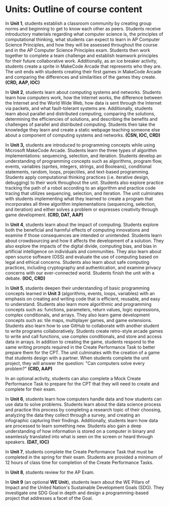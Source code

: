 # Units: Outline of course content

In **Unit 1**, students establish a classroom community by creating group norms and beginning to get to know each other as peers. Students receive introductory materials regarding what computer science is, the principles of computational thinking, what students can expect to learn in AP Computer Science Principles, and how they will be assessed throughout the course and in the AP Computer Science Principles exam. Students then work together to complete a team challenge and establish teamwork principles for their future collaborative work. Additionally, as an ice breaker activity, students create a sprite in MakeCode Arcade that represents who they are. The unit ends with students creating their first games in MakeCode Arcade and comparing the differences and similarities of the games they create. **(CRD, AAP, IOC)**

In **Unit 2**, students learn about computing systems and networks. Students learn how computers work, how the Internet works, the difference between the Internet and the World Wide Web, how data is sent through the Internet via packets, and what fault-tolerant systems are. Additionally, students learn about parallel and distributed computing, comparing the solutions, determining the efficiencies of solutions, and describing the benefits and challenges of parallel and distributed computing. Students then take the knowledge they learn and create a static webpage teaching someone else about a component of computing systems and networks. **(CSN, IOC, CRD)**

In **Unit 3,** students are introduced to programming concepts while using Microsoft MakeCode Arcade. Students learn the three types of algorithm implementations: sequencing, selection, and iteration. Students develop an understanding of programming concepts such as algorithms, program flow, events, variables (sprites, integers, strings, and Booleans), conditional statements, random, loops, projectiles, and text-based programming. Students apply computational thinking practices (i.e. iterative design, debugging) to their work throughout the unit. Students also explore practice tracking the path of a robot according to an algorithm and practice code tracing that utilizes sequencing, selection, and iteration. The unit culminates with students implementing what they learned to create a program that incorporates all three algorithm implementations (sequencing, selection, and iteration) and either solves a problem or expresses creativity through game development. **(CRD, DAT, AAP)**

In **Unit 4**, students learn about the impact of computing. Students explore both the beneficial and harmful effects of computing innovations and examine if those consequences are intended or unintended. Students learn about crowdsourcing and how it affects the development of a solution. They also explore the impacts of the digital divide, computing bias, and bias in artificial intelligence on individuals and communities. They also learn about open source software (OSS) and evaluate the use of computing based on legal and ethical concerns. Students also learn about safe computing practices, including cryptography and authentication, and examine privacy concerns with our ever-connected world. Students finish the unit with a debate. **(IOC, CRD)**

In **Unit 5**, students deepen their understanding of basic programming concepts learned in **Unit 3** (algorithms, events, loops, variables) with an emphasis on creating and writing code that is efficient, reusable, and easy to understand. Students also learn more algorithmic and programming concepts such as: functions, parameters, return values, logic expressions, complex conditionals, and arrays. They also learn game development concepts such as: tile maps, multiplayer games, and game extensions. Students also learn how to use GitHub to collaborate with another student to write programs collaboratively. Students create retro-style arcade games to write and call functions, use complex conditionals, and store and access data in arrays. In addition to creating the game, students respond to the same writing prompts required in the Create Performance Task to better prepare them for the CPT. The unit culminates with the creation of a game that students design with a partner. When students complete the unit project, they will answer the question: "Can computers solve every problem?" **(CRD, AAP)**

In an optional activity, students can also complete a Mock Create Performance Task to prepare for the CPT that they will need to create and complete for their exam.

In **Unit 6**, students learn how computers handle data and how students can use data to solve problems. Students learn about the data science process and practice this process by completing a research topic of their choosing, analyzing the data they collect through a survey, and creating an infographic capturing their findings. Additionally, students learn how data are processed to learn something new. Students also gain a deep understanding of how information is stored on a computer in binary and seamlessly translated into what is seen on the screen or heard through speakers. **(DAT, IOC)**

In **Unit 7**, students complete the Create Performance Task that must be completed in the spring for their exam. Students are provided a minimum of 12 hours of class time for completion of the Create Performance Tasks.

In **Unit 8**, students review for the AP Exam.

In **Unit 9** (an optional **WE Unit**), students learn about the WE Pillars of Impact and the United Nation's Sustainable Development Goals (SDG). They investigate one SDG Goal in depth and design a programming-based project that addresses a facet of the Goal. 